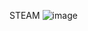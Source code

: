 
STEAM
![image](https://github.com/david371k/7.09.23/assets/144510921/c0e84a71-4ac3-4f75-8869-9eb87b1b0202)





